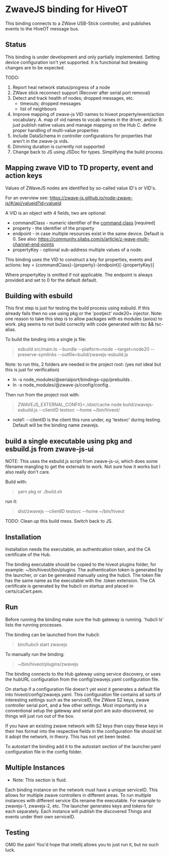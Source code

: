 # ZwaveJS binding for HiveOT

This binding connects to a ZWave USB-Stick controller, and publishes events to the HiveOT message bus.

## Status

This binding is under development and only partially implemented. Setting device configuration isn't yet supported. 
It is functional but breaking changes are to be expected.

TODO:
1. Report heal network status/progress of a node
1. ZWave stick reconnect support (Recover after serial port removal)
1. Detect and track health of nodes; dropped messages, etc.
    * timeouts; dropped messages
    * list of neighbours
1. Improve mapping of zwave-js VID names to hiveot property/event/action vocabulary. 
   A. map of vid names to vocab names in the driver, and/or 
   B. just publish native values and manage mapping on the Hub C. define proper handling of multi-value properties
1. Include DataSchema in controller configurations for properties that aren't in the zwave-js vids.
1. Dimming duration is currently not supported
1. Change back to JS using JSDoc for types. Simplifying the build process.


## Mapping zwave VID to TD property, event and action keys

Values of ZWaveJS nodes are identified by so-called value ID's or VID's.

For an overview see: https://zwave-js.github.io/node-zwave-js/#/api/valueid?id=valueid

A VID is an object with 4 fields, two are optional:
* commandClass - numeric identifier of the [command class](https://zwave-js.github.io/node-zwave-js/#/api/CCs/index) [required]
* property - the identifier of the property
* endpoint - in case multiple resources exist in the same device. Default is 0. See also: https://community.silabs.com/s/article/z-wave-multi-channel-end-points
* propertyKey - optional sub-address multiple values of a node. 

This binding uses the VID to construct a key for properties, events and actions:
  key = {commandClass}-{property}-{endpoint}[-{propertyKey}] 

Where propertyKey is omitted if not applicable. The endpoint is always provided and set to 0 for the default default.




## Building with esbuild

This first step is just for testing the build process using esbuild. If this already fails then no use using pkg or the 'postject' node20+ injector. Note: one reason to take this step is to allow packages with es modules (axios) to work. pkg seems to not build correctly with code generated with tsc && tsc-alias.

To build the binding into a single js file:

> esbuild src/main.ts --bundle --platform=node --target=node20 --preserve-symlinks --outfile=build/zwavejs-esbuild.js

Note: to run this, 2 folders are needed in the project root: (yes not ideal but this is just for verification)

* ln -s node_modules/@serialport/bindings-cpp/prebuilds .
* ln -s node_modules/@zwave-js/config/config .

Then run from the project root with:
> ZWAVEJS_EXTERNAL_CONFIG=./dist/cache node build/zwavejs-esbuild.js --clientID testsvc --home ~/bin/hiveot/

* note1: --clientID is the client this runs under, eg 'testsvc' during testing. Default will be the binding name zwavejs.

## build a single executable using pkg and esbuild.js from zwave-js-ui

NOTE: This uses the esbuild.js script from zwave-js-ui, which does some filename mangling to
get the externals to work. Not sure how it works but I also really don't care.

Build with:
> yarn pkg    or   ./build.sh

run it:
> dist/zwavejs --clientID testsvc --home ~/bin/hiveot

TODO: Clean up this build mess. Switch back to JS.

## Installation

Installation needs the executable, an authentication token, and the CA certificate of the Hub.

The binding executable should be copied to the hiveot plugins folder, for example: ~/bin/hiveot/bin/plugins. The authentication token is generated by the launcher, or can be generated manually using the hubcli. The token file has the same name as the executable with the .token extension. The CA certificate is generated by the hubcli on startup and placed in certs/caCert.pem.


## Run

Before running the binding make sure the hub gateway is running. 'hubcli ls' lists the running processes.

The binding can be launched from the hubcli:
> bin/hubcli start zwavejs

To manually run the binding:
> ~/bin/hiveot/plugins/zwavejs

The binding connects to the Hub gateway using service discovery, or uses the hubURL configuration from the config/zwavejs.yaml configuration file.

On startup if a configuration file doesn't yet exist it generates a default file into hiveot/config/zwavejs.yaml. This configuration file contains all sorts of interesting settings such as the serviceID, the ZWave S2 keys, zwave controller serial port, and a few other settings. Most importantly in a conventional setup the gateway and serial port are auto-discovered, so things will just run out of the box.

If you have an existing zwave network with S2 keys then copy these keys in their hex format into the respective fields in the configuration file should let it adopt the network, in theory. This has not yet been tested.

To autostart the binding add it to the autostart section of the launcher.yaml configuration file in the config folder.

## Multiple Instances

* Note: This section is fluid.

Each binding instance on the network must have a unique serviceID. This allows for multiple zwave controllers in different areas. To run multiple instances with different service IDs rename the executable. For example to zwavejs-1, zwavejs-2, etc. The launcher generates keys and tokens for each separately. Each instance will publish the discovered Things and events under their own serviceID.


## Testing

OMG the pain!
You'd hope that intellij allows you to just run it, but no such luck.
